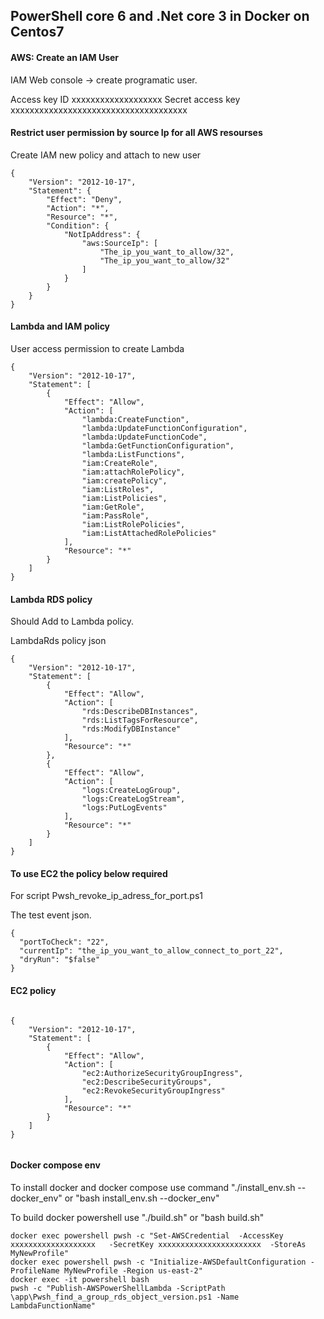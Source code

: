 ## PowerShell core 6 and .Net core 3 in Docker on Centos7  


#### AWS: Create an IAM User 

IAM Web console  -> create programatic user. 

Access key ID
xxxxxxxxxxxxxxxxxxx
Secret access key
xxxxxxxxxxxxxxxxxxxxxxxxxxxxxxxxxxxxx

#### Restrict user permission by source Ip for all AWS resourses 

Create IAM new policy and attach to new user 

```
{
    "Version": "2012-10-17",
    "Statement": {
        "Effect": "Deny",
        "Action": "*",
        "Resource": "*",
        "Condition": {
            "NotIpAddress": {
                "aws:SourceIp": [
                    "The_ip_you_want_to_allow/32",
                    "The_ip_you_want_to_allow/32"
                ]
            }
        }
    }
}

```
#### Lambda and IAM policy
 
User access permission to create Lambda

```
{
    "Version": "2012-10-17",
    "Statement": [
        {
            "Effect": "Allow",
            "Action": [
                "lambda:CreateFunction",
                "lambda:UpdateFunctionConfiguration",
                "lambda:UpdateFunctionCode",
                "lambda:GetFunctionConfiguration",
                "lambda:ListFunctions",
                "iam:CreateRole",
                "iam:attachRolePolicy",
                "iam:createPolicy",
                "iam:ListRoles",
                "iam:ListPolicies",
                "iam:GetRole",
                "iam:PassRole",
                "iam:ListRolePolicies",
                "iam:ListAttachedRolePolicies"
            ],
            "Resource": "*"
        }
    ]
}

```

#### Lambda RDS policy 

Should Add to Lambda policy.


LambdaRds policy json

```
{
    "Version": "2012-10-17",
    "Statement": [
        {
            "Effect": "Allow",
            "Action": [
                "rds:DescribeDBInstances",
                "rds:ListTagsForResource",
                "rds:ModifyDBInstance"
            ],
            "Resource": "*"
        },
        {
            "Effect": "Allow",
            "Action": [
                "logs:CreateLogGroup",
                "logs:CreateLogStream",
                "logs:PutLogEvents"
            ],
            "Resource": "*"
        }
    ]
}
```

#### To use EC2 the policy below required

For script Pwsh_revoke_ip_adress_for_port.ps1

The test event json.
```
{
  "portToCheck": "22",
  "currentIp": "the_ip_you_want_to_allow_connect_to_port_22",
  "dryRun": "$false"
}
```
#### EC2 policy 
```

{
    "Version": "2012-10-17",
    "Statement": [
        {
            "Effect": "Allow",
            "Action": [
                "ec2:AuthorizeSecurityGroupIngress",
                "ec2:DescribeSecurityGroups",
                "ec2:RevokeSecurityGroupIngress"
            ],
            "Resource": "*"
        }
    ]
}


```


#### Docker compose env 

To install docker and docker compose use command   "./install_env.sh --docker_env" or "bash install_env.sh --docker_env"

To build docker powershell use "./build.sh" or "bash build.sh"  


```
docker exec powershell pwsh -c "Set-AWSCredential  -AccessKey xxxxxxxxxxxxxxxxxxx   -SecretKey xxxxxxxxxxxxxxxxxxxxxxx  -StoreAs MyNewProfile"
docker exec powershell pwsh -c "Initialize-AWSDefaultConfiguration -ProfileName MyNewProfile -Region us-east-2"
docker exec -it powershell bash
pwsh -c "Publish-AWSPowerShellLambda -ScriptPath \app\Pwsh_find_a_group_rds_object_version.ps1 -Name  LambdaFunctionName" 

```
